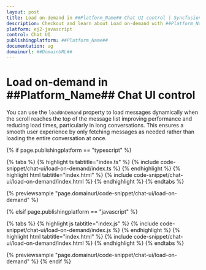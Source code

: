 ```yaml
---
layout: post
title: Load on-demand in ##Platform_Name## Chat UI control | Syncfusion
description: Checkout and learn about Load on-demand with ##Platform_Name## Chat UI control of Syncfusion Essential JS 2 and more.
platform: ej2-javascript
control: Chat UI
publishingplatform: ##Platform_Name##
documentation: ug
domainurl: ##DomainURL##
---
```


# Load on-demand in ##Platform_Name## Chat UI control

You can use the `loadOnDemand` property to load messages dynamically when the scroll reaches the top of the message list improving performance and reducing load times, particularly in long conversations. This ensures a smooth user experience by only fetching messages as needed rather than loading the entire conversation at once.

{% if page.publishingplatform == "typescript" %}

{% tabs %}
{% highlight ts tabtitle="index.ts" %}
{% include code-snippet/chat-ui/load-on-demand/index.ts %}
{% endhighlight %}
{% highlight html tabtitle="index.html" %}
{% include code-snippet/chat-ui/load-on-demand/index.html %}
{% endhighlight %}
{% endtabs %}
        
{% previewsample "page.domainurl/code-snippet/chat-ui/load-on-demand" %}

{% elsif page.publishingplatform == "javascript" %}

{% tabs %}
{% highlight js tabtitle="index.js" %}
{% include code-snippet/chat-ui/load-on-demand/index.js %}
{% endhighlight %}
{% highlight html tabtitle="index.html" %}
{% include code-snippet/chat-ui/load-on-demand/index.html %}
{% endhighlight %}
{% endtabs %}

{% previewsample "page.domainurl/code-snippet/chat-ui/load-on-demand" %}
{% endif %}
